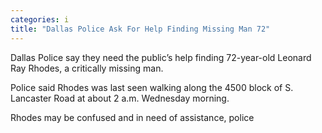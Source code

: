 ```yaml
---
categories: i
title: "Dallas Police Ask For Help Finding Missing Man 72"
---
```


Dallas Police say they need the public&#8217;s help finding 72-year-old Leonard Ray Rhodes, a critically missing man.



Police said Rhodes was last seen walking along the 4500 block of S. Lancaster Road at about 2 a.m. Wednesday morning.



Rhodes may be confused and in need of assistance, police 